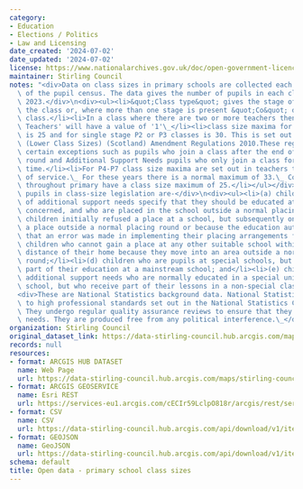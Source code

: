 ```yaml
---
category:
- Education
- Elections / Politics
- Law and Licensing
date_created: '2024-07-02'
date_updated: '2024-07-02'
license: https://www.nationalarchives.gov.uk/doc/open-government-licence/version/3/
maintainer: Stirling Council
notes: "<div>Data on class sizes in primary schools are collected each year as part\
  \ of the pupil census. The data gives the number of pupils in each class in September\
  \ 2023.</div>\n<div><ul><li>&quot;Class type&quot; gives the stage of pupils in\
  \ the class or, where more than one stage is present &quot;Co&quot; denotes a composite\
  \ class.</li><li>In a class where there are two or more teachers then 'Two or More\
  \ Teachers' will have a value of '1'\_</li><li>class size maxima for P1 classes\
  \ is 25 and for single stage P2 or P3 classes is 30. This is set out in The Education\
  \ (Lower Class Sizes) (Scotland) Amendment Regulations 2010.These regulations allow\
  \ certain exceptions such as pupils who join a class after the end of a placing\
  \ round and Additional Support Needs pupils who only join a class for part of the\
  \ time.</li><li>For P4-P7 class size maxima are set out in teachers terms and conditions\
  \ of service.\_ For these years there is a normal maximum of 33.\_ Composite classes\
  \ throughout primary have a class size maximum of 25.</li></ul></div>\n<div>Excepted\
  \ pupils in class-size legislation are-</div>\n<div><ul><li>(a) children whose record\
  \ of additional support needs specify that they should be educated at the school\
  \ concerned, and who are placed in the school outside a normal placing round;</li><li>(b)\
  \ children initially refused a place at a school, but subsequently on appeal offered\
  \ a place outside a normal placing round or because the education authority recognise\
  \ that an error was made in implementing their placing arrangements for the school;</li><li>(c)\
  \ children who cannot gain a place at any other suitable school within a reasonable\
  \ distance of their home because they move into an area outside a normal placing\
  \ round;</li><li>(d) children who are pupils at special schools, but who receive\
  \ part of their education at a mainstream school; and</li><li>(e) children with\
  \ additional support needs who are normally educated in a special unit in a mainstream\
  \ school, but who receive part of their lessons in a non-special class.</li></ul></div>\n\
  <div>These are National Statistics background data. National Statistics are produced\
  \ to high professional standards set out in the National Statistics Code of Practice.\
  \ They undergo regular quality assurance reviews to ensure that they meet customer\
  \ needs. They are produced free from any political interference.\_</div>"
organization: Stirling Council
original_dataset_link: https://data-stirling-council.hub.arcgis.com/maps/stirling-council::open-data-primary-school-class-sizes
records: null
resources:
- format: ARCGIS HUB DATASET
  name: Web Page
  url: https://data-stirling-council.hub.arcgis.com/maps/stirling-council::open-data-primary-school-class-sizes
- format: ARCGIS GEOSERVICE
  name: Esri REST
  url: https://services-eu1.arcgis.com/cECIr59LclpO818r/arcgis/rest/services/open_data_primary_school_class_sizes/FeatureServer/0
- format: CSV
  name: CSV
  url: https://data-stirling-council.hub.arcgis.com/api/download/v1/items/53cde41a30d84475a183f2f4de671c95/csv?layers=0
- format: GEOJSON
  name: GeoJSON
  url: https://data-stirling-council.hub.arcgis.com/api/download/v1/items/53cde41a30d84475a183f2f4de671c95/geojson?layers=0
schema: default
title: Open data - primary school class sizes
---
```

